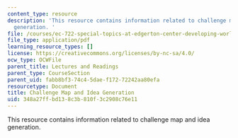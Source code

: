 ```yaml
---
content_type: resource
description: 'This resource contains information related to challenge map and idea
  generation. '
file: /courses/ec-722-special-topics-at-edgerton-center-developing-world-prosthetics-spring-2010/348a27ffbd138c3b810f3c2908c76e11_MITEC_722S10_challengemap.pdf
file_type: application/pdf
learning_resource_types: []
license: https://creativecommons.org/licenses/by-nc-sa/4.0/
ocw_type: OCWFile
parent_title: Lectures and Readings
parent_type: CourseSection
parent_uid: fabb8bf3-74c4-5dae-f172-72242aa80efa
resourcetype: Document
title: Challenge Map and Idea Generation
uid: 348a27ff-bd13-8c3b-810f-3c2908c76e11
---
```

This resource contains information related to challenge map and idea generation. 